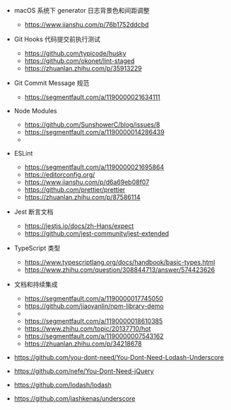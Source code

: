 - macOS 系统下 generator 日志背景色和间距调整 
  - https://www.jianshu.com/p/76b1752ddcbd
- Git Hooks 代码提交前执行测试
  - https://github.com/typicode/husky
  - https://github.com/okonet/lint-staged
  - https://zhuanlan.zhihu.com/p/35913229
- Git Commit Message 规范
  - https://segmentfault.com/a/1190000021634111
- Node Modules 
  - https://github.com/SunshowerC/blog/issues/8
  - https://segmentfault.com/a/1190000014286439
  - 
- ESLint
  - https://segmentfault.com/a/1190000021695864
  - https://editorconfig.org/
  - https://www.jianshu.com/p/d6a69eb08f07
  - https://github.com/prettier/prettier
  - https://zhuanlan.zhihu.com/p/87586114
- Jest 断言文档
  - https://jestjs.io/docs/zh-Hans/expect
  - https://github.com/jest-community/jest-extended
- TypeScript 类型  
  - https://www.typescriptlang.org/docs/handbook/basic-types.html
  - https://www.zhihu.com/question/308844713/answer/574423626
- 文档和持续集成
  - https://segmentfault.com/a/1190000017745050
  - https://github.com/jiaoyanlin/npm-library-demo
  - 
  - https://segmentfault.com/a/1190000018610385
  - https://www.zhihu.com/topic/20137710/hot
  - https://segmentfault.com/a/1190000007543162
  - https://zhuanlan.zhihu.com/p/34218678

- https://github.com/you-dont-need/You-Dont-Need-Lodash-Underscore
- https://github.com/nefe/You-Dont-Need-jQuery
- https://github.com/lodash/lodash
- https://github.com/jashkenas/underscore